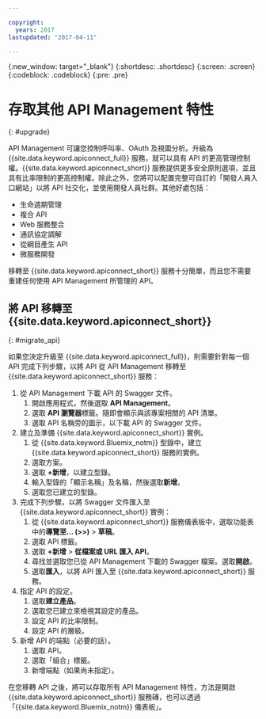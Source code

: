 ```yaml
---

copyright:
  years: 2017
lastupdated: "2017-04-11"

---
```



{:new_window: target="_blank"}
{:shortdesc: .shortdesc}
{:screen: .screen}
{:codeblock: .codeblock}
{:pre: .pre}

# 存取其他 API Management 特性
{: #upgrade}

API Management 可讓您控制呼叫率、OAuth 及視圖分析。升級為 {{site.data.keyword.apiconnect_full}} 服務，就可以具有 API 的更高管理控制權。{{site.data.keyword.apiconnect_short}} 服務提供更多安全原則選項，並且具有比率限制的更高控制權。除此之外，您將可以配置完整可自訂的「開發人員入口網站」以將 API 社交化，並使用開發人員社群。其他好處包括：
* 生命週期管理
* 複合 API
* Web 服務整合
* 通訊協定調解
* 從綱目產生 API
* 微服務開發

移轉至 {{site.data.keyword.apiconnect_short}} 服務十分簡單，而且您不需要重建任何使用 API Management 所管理的 API。

## 將 API 移轉至 {{site.data.keyword.apiconnect_short}}
{: #migrate_api}

如果您決定升級至 {{site.data.keyword.apiconnect_full}}，則需要針對每一個 API 完成下列步驟，以將 API 從 API Management 移轉至 {{site.data.keyword.apiconnect_short}} 服務： 

1. 從 API Management 下載 API 的 Swagger 文件。
    1. 開啟應用程式，然後選取 **API Management**。
	2. 選取 **API 瀏覽器**標籤。隨即會顯示與該專案相關的 API 清單。
    2. 選取 API 名稱旁的圖示，以下載 API 的 Swagger 文件。
2. 建立及準備 {{site.data.keyword.apiconnect_short}} 實例。 
    1. 從 {{site.data.keyword.Bluemix_notm}} 型錄中，建立 {{site.data.keyword.apiconnect_short}} 服務的實例。
	2. 選取方案。
	3. 選取 **+新增**，以建立型錄。
	4. 輸入型錄的「顯示名稱」及名稱，然後選取**新增**。
	5. 選取您已建立的型錄。
3. 完成下列步驟，以將 Swagger 文件匯入至 {{site.data.keyword.apiconnect_short}} 實例：
	1. 從 {{site.data.keyword.apiconnect_short}} 服務儀表板中，選取功能表中的**導覽至... (>>)** > **草稿**。
	2. 選取 API 標籤。
	3. 選取 **+新增** > **從檔案或 URL 匯入 API**。
	4. 尋找並選取您已從 API Management 下載的 Swagger 檔案。選取**開啟**。
	5. 選取**匯入**，以將 API 匯入至 {{site.data.keyword.apiconnect_short}} 服務。
4. 指定 API 的設定。
    1. 選取**建立產品**。
	2. 選取您已建立來檢視其設定的產品。
	3. 設定 API 的比率限制。
	4. 設定 API 的層級。
5. 新增 API 的端點（必要的話）。
    1. 選取 API。
	2. 選取「組合」標籤。
	3. 新增端點（如果尚未指定）。
	
 在您移轉 API 之後，將可以存取所有 API Management 特性，方法是開啟 {{site.data.keyword.apiconnect_short}} 服務磚，也可以透過「{{site.data.keyword.Bluemix_notm}} 儀表板」。 

 

